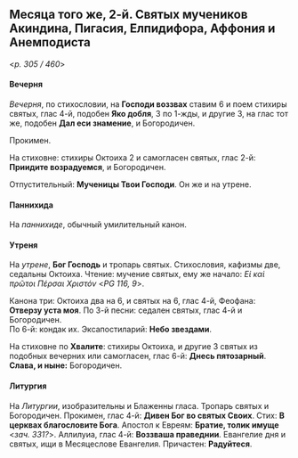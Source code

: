 
## Месяца того же, 2-й. Святых мучеников Акиндина, Пигасия, Елпидифора, Аффония и Анемподиста  

<*p. 305 / 460*>

#### Вечерня

*Вечерня*, по стихословии, на **Господи воззвах** ставим 6 и поем стихиры святых, глас 4-й, 
подобен **Яко добля**, 3 по 1-жды, и другие 3, на глас тот же, подобен **Дал еси знамение**, 
и Богородичен. 

Прокимен. 

На стиховне: стихиры Октоиха 2 и самогласен святых, глас 2-й: **Приидите возрадуемся**, 
и Богородичен.

Отпустительный: **Мученицы Твои Господи**. 
Он же и на утрене.  

#### Паннихида

На *паннихиде*, обычный умилительный канон. 

#### Утреня

На *утрене*, **Бог Господь** и тропарь святых. Стихословия, кафизмы две, седальны Октоиха. 
Чтение: мучение святых, ему же начало: *Εἰ καὶ πρῶτοι Πέρσαι Χριστόν* <*PG 116, 9*>. 

Канона три: Октоиха два на 6, и святых на 6, глас 4-й, Феофана: **Отверзу уста моя**. 
По 3-й песни: седален святых, глас 4-й и Богородичен.   
По 6-й: кондак их. 
Эксапостиларий: **Небо звездами**. 

На стиховне по **Хвалите**: стихиры Октоиха, и другие 3 святых из подобных вечерних или 
самогласен, глас 6-й: **Днесь пятозарный**. **Слава, и ныне:** Богородичен.  

#### Литургия

На *Литургии*, изобразительны и Блаженны гласа. Тропарь святых и Богородичен. 
Прокимен, глас 4-й: **Дивен Бог во святых Своих**. Стих: **В церквах благословите Бога**. 
Апостол к Евреям: **Братие, толик имуще** <*зач. 331?*>. 
Аллилуиа, глас 4-й: **Воззваша праведнии**. 
Евангелие дня и святых, ищи в Месяцеслове Евангелия. 
Причастен: **Радуйтеся**. 
